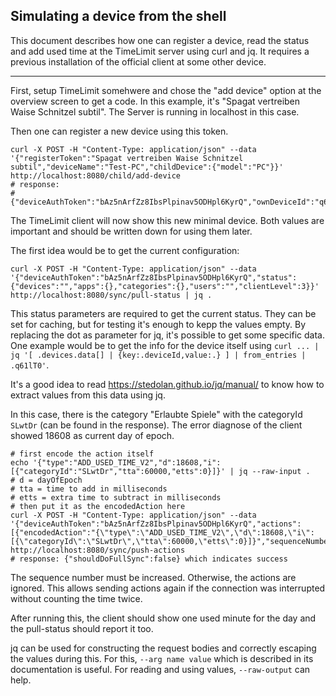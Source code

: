 ## Simulating a device from the shell

This document describes how one can register a device, read the status and add used time at the TimeLimit server using curl and jq.
It requires a previous installation of the official client at some other device.

---

First, setup TimeLimit somehwere and chose the "add device" option at the overview screen to get a code.
In this example, it's "Spagat vertreiben Waise Schnitzel subtil". The Server is running in localhost in this case.

Then one can register a new device using this token.

```
curl -X POST -H "Content-Type: application/json" --data '{"registerToken":"Spagat vertreiben Waise Schnitzel subtil","deviceName":"Test-PC","childDevice":{"model":"PC"}}' http://localhost:8080/child/add-device
# response:
# {"deviceAuthToken":"bAz5nArfZz8IbsPlpinav5ODHpl6KyrQ","ownDeviceId":"q61lT0"}
```

The TimeLimit client will now show this new minimal device. Both values are important and should be written down for using them later.

The first idea would be to get the current configuration:

```
curl -X POST -H "Content-Type: application/json" --data '{"deviceAuthToken":"bAz5nArfZz8IbsPlpinav5ODHpl6KyrQ","status":{"devices":"","apps":{},"categories":{},"users":"","clientLevel":3}}' http://localhost:8080/sync/pull-status | jq .
```

This status parameters are required to get the current status. They can be set for caching, but for testing it's enough to kepp the values empty.
By replacing the dot as parameter for jq, it's possible to get some specific data.
One example would be to get the info for the device itself using `curl ... | jq '[ .devices.data[] | {key:.deviceId,value:.} ] | from_entries | .q61lT0'`.

It's a good idea to read <https://stedolan.github.io/jq/manual/> to know how to extract values from this data using jq.

In this case, there is the category "Erlaubte Spiele" with the categoryId `SLwtDr` (can be found in the response). The error diagnose of the client showed 18608 as current day of epoch.

```
# first encode the action itself
echo '{"type":"ADD_USED_TIME_V2","d":18608,"i":[{"categoryId":"SLwtDr","tta":60000,"etts":0}]}' | jq --raw-input .
# d = dayOfEpoch
# tta = time to add in milliseconds
# etts = extra time to subtract in milliseconds
# then put it as the encodedAction here
curl -X POST -H "Content-Type: application/json" --data '{"deviceAuthToken":"bAz5nArfZz8IbsPlpinav5ODHpl6KyrQ","actions":[{"encodedAction":"{\"type\":\"ADD_USED_TIME_V2\",\"d\":18608,\"i\":[{\"categoryId\":\"SLwtDr\",\"tta\":60000,\"etts\":0}]}","sequenceNumber":2,"integrity":"","type":"appLogic","userId":""}]}' http://localhost:8080/sync/push-actions
# response: {"shouldDoFullSync":false} which indicates success
```

The sequence number must be increased. Otherwise, the actions are ignored. This allows sending actions again if the connection was interrupted without counting the time twice.

After running this, the client should show one used minute for the day and the pull-status should report it too.

jq can be used for constructing the request bodies and correctly escaping the values during this. For this, `--arg name value` which is described in its documentation is useful. For reading and using values, `--raw-output` can help.
